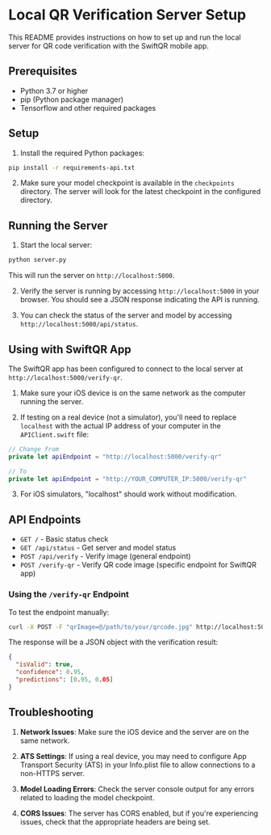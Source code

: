 # Local QR Verification Server Setup

This README provides instructions on how to set up and run the local server for QR code verification with the SwiftQR mobile app.

## Prerequisites

- Python 3.7 or higher
- pip (Python package manager)
- Tensorflow and other required packages

## Setup

1. Install the required Python packages:

```bash
pip install -r requirements-api.txt
```

2. Make sure your model checkpoint is available in the `checkpoints` directory. The server will look for the latest checkpoint in the configured directory.

## Running the Server

1. Start the local server:

```bash
python server.py
```

This will run the server on `http://localhost:5000`.

2. Verify the server is running by accessing `http://localhost:5000` in your browser. You should see a JSON response indicating the API is running.

3. You can check the status of the server and model by accessing `http://localhost:5000/api/status`.

## Using with SwiftQR App

The SwiftQR app has been configured to connect to the local server at `http://localhost:5000/verify-qr`.

1. Make sure your iOS device is on the same network as the computer running the server.

2. If testing on a real device (not a simulator), you'll need to replace `localhost` with the actual IP address of your computer in the `APIClient.swift` file:

```swift
// Change from
private let apiEndpoint = "http://localhost:5000/verify-qr"

// To 
private let apiEndpoint = "http://YOUR_COMPUTER_IP:5000/verify-qr"
```

3. For iOS simulators, "localhost" should work without modification.

## API Endpoints

- `GET /` - Basic status check
- `GET /api/status` - Get server and model status
- `POST /api/verify` - Verify image (general endpoint)
- `POST /verify-qr` - Verify QR code image (specific endpoint for SwiftQR app)

### Using the `/verify-qr` Endpoint

To test the endpoint manually:

```bash
curl -X POST -F "qrImage=@/path/to/your/qrcode.jpg" http://localhost:5000/verify-qr
```

The response will be a JSON object with the verification result:

```json
{
  "isValid": true,
  "confidence": 0.95,
  "predictions": [0.95, 0.05]
}
```

## Troubleshooting

1. **Network Issues**: Make sure the iOS device and the server are on the same network.
   
2. **ATS Settings**: If using a real device, you may need to configure App Transport Security (ATS) in your Info.plist file to allow connections to a non-HTTPS server.

3. **Model Loading Errors**: Check the server console output for any errors related to loading the model checkpoint.

4. **CORS Issues**: The server has CORS enabled, but if you're experiencing issues, check that the appropriate headers are being set. 
